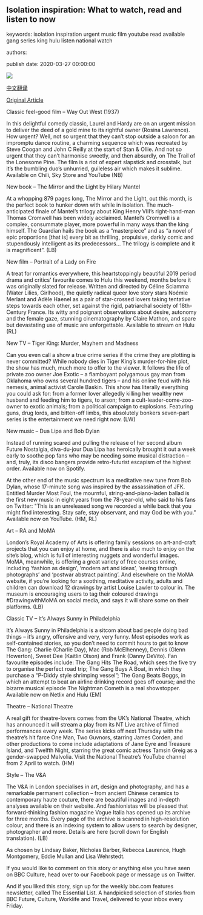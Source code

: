 ## Isolation inspiration: What to watch, read and listen to now

keywords: isolation inspiration urgent music film youtube read available gang series king hulu listen national watch

authors: 

publish date: 2020-03-27 00:00:00

![](https://ichef.bbci.co.uk/wwfeatures/live/624_351/images/live/p0/87/x7/p087x7k0.jpg)

[中文翻译](Isolation%20inspiration%3A%20What%20to%20watch%2C%20read%20and%20listen%20to%20now_zh.md)

[Original Article](https://www.bbc.com/culture/story/20200327-the-best-books-films-tv-art-and-music-of-the-week)

Classic feel-good film – Way Out West (1937)

In this delightful comedy classic, Laurel and Hardy are on an urgent mission to deliver the deed of a gold mine to its rightful owner (Rosina Lawrence). How urgent? Well, not so urgent that they can’t stop outside a saloon for an impromptu dance routine, a charming sequence which was recreated by Steve Coogan and John C Reilly at the start of Stan & Ollie. And not so urgent that they can’t harmonise sweetly, and then absurdly, on The Trail of the Lonesome Pine. The film is a riot of expert slapstick and crosstalk, but it’s the bumbling duo’s unhurried, guileless air which makes it sublime. Available on Chili, Sky Store and YouTube (NB)

New book – The Mirror and the Light by Hilary Mantel

At a whopping 879 pages long, The Mirror and the Light, out this month, is the perfect book to hunker down with while in isolation. The much-anticipated finale of Mantel’s trilogy about King Henry VIII’s right-hand-man Thomas Cromwell has been widely acclaimed. Mantel’s Cromwell is a complex, consummate player, more powerful in many ways than the king himself. The Guardian hails the book as a “masterpiece” and as “a novel of epic proportions [that is] every bit as thrilling, propulsive, darkly comic and stupendously intelligent as its predecessors... The trilogy is complete and it is magnificent”. (LB)

New film – Portrait of a Lady on Fire

A treat for romantics everywhere, this heartstoppingly beautiful 2019 period drama and critics’ favourite comes to Hulu this weekend, months before it was originally slated for release. Written and directed by Céline Sciamma (Water Lilies, Girlhood), the quietly radical queer love story stars Noémie Merlant and Adèle Haenel as a pair of star-crossed lovers taking tentative steps towards each other, set against the rigid, patriarchal society of 18th-Century France. Its witty and poignant observations about desire, autonomy and the female gaze, stunning cinematography by Claire Mathon, and spare but devastating use of music are unforgettable. Available to stream on Hulu (RL)

New TV – Tiger King: Murder, Mayhem and Madness

Can you even call a show a true crime series if the crime they are plotting is never committed? While nobody dies in Tiger King’s murder-for-hire plot, the show has much, much more to offer to the viewer. It follows the life of private zoo owner Joe Exotic – a flamboyant polygamous gay man from Oklahoma who owns several hundred tigers – and his online feud with his nemesis, animal activist Carole Baskin. This show has literally everything you could ask for: from a former lover allegedly killing her wealthy new husband and feeding him to tigers, to arson; from a cult-leader-come-zoo-owner to exotic animals; from a political campaign to explosions. Featuring guns, drug lords, and bitten-off limbs, this absolutely bonkers seven-part series is the entertainment we need right now. (LW)

New music – Dua Lipa and Bob Dylan

Instead of running scared and pulling the release of her second album Future Nostalgia, diva-du-jour Dua Lipa has heroically brought it out a week early to soothe pop fans who may be needing some musical distraction – and, truly, its disco bangers provide retro-futurist escapism of the highest order. Available now on Spotify.

At the other end of the music spectrum is a meditative new tune from Bob Dylan, whose 17-minute song was inspired by the assassination of JFK. Entitled Murder Most Foul, the mournful, string-and-piano-laden ballad is the first new music in eight years from the 78-year-old, who said to his fans on Twitter: "This is an unreleased song we recorded a while back that you might find interesting. Stay safe, stay observant, and may God be with you." Available now on YouTube. (HM, RL)

Art – RA and MoMA

London’s Royal Academy of Arts is offering family sessions on art-and-craft projects that you can enjoy at home, and there is also much to enjoy on the site’s blog, which is full of interesting nuggets and wonderful images. MoMA, meanwhile, is offering a great variety of free courses online, including ‘fashion as design’, ‘modern art and ideas’, ‘seeing through photographs’ and ‘postwar abstract painting’. And elsewhere on the MoMA website, if you’re looking for a soothing, meditative activity, adults and children can download 12 drawings by artist Louise Lawler to colour in. The museum is encouraging users to tag their coloured drawings \#DrawingwithMoMA on social media, and says it will share some on their platforms. (LB)

Classic TV – It’s Always Sunny in Philadelphia

It’s Always Sunny in Philadelphia is a sitcom about bad people doing bad things – it’s angry, offensive and very, very funny. Most episodes work as self-contained stories, so you don’t need to commit hours to get to know The Gang: Charlie (Charlie Day), Mac (Rob McElhenney), Dennis (Glenn Howerton), Sweet Dee (Kaitlin Olson) and Frank (Danny DeVito). Fan favourite episodes include: The Gang Hits The Road, which sees the five try to organise the perfect road trip; The Gang Buys A Boat, in which they purchase a “P-Diddy style shrimping vessel”; The Gang Beats Boggs, in which an attempt to beat an airline drinking record goes off course; and the bizarre musical episode The Nightman Cometh is a real showstopper. Available now on Netlix and Hulu (EM)

Theatre – National Theatre

A real gift for theatre-lovers comes from the UK’s National Theatre, which has announced it will stream a play from its NT Live archive of filmed performances every week. The series kicks off next Thursday with the theatre’s hit farce One Man, Two Guvnors, starring James Corden, and other productions to come include adaptations of Jane Eyre and Treasure Island, and Twelfth Night, starring the great comic actress Tamsin Greig as a gender-swapped Malvolia. Visit the National Theatre’s YouTube channel from 2 April to watch. (HM)

Style – The V&A

The V&A in London specialises in art, design and photography, and has a remarkable permanent collection – from ancient Chinese ceramics to contemporary haute couture, there are beautiful images and in-depth analyses available on their website. And fashionistas will be pleased that forward-thinking fashion magazine Vogue Italia has opened up its archive for three months. Every page of the archive is scanned in high-resolution colour, and there is an indexing system to allow users to search by designer, photographer and more. Details are here (scroll down for English translation). (LB)

As chosen by Lindsay Baker, Nicholas Barber, Rebecca Laurence, Hugh Montgomery, Eddie Mullan and Lisa Wehrstedt.

If you would like to comment on this story or anything else you have seen on BBC Culture, head over to our Facebook page or message us on Twitter.

And if you liked this story, sign up for the weekly bbc.com features newsletter, called The Essential List. A handpicked selection of stories from BBC Future, Culture, Worklife and Travel, delivered to your inbox every Friday.